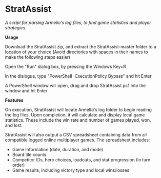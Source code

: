# StratAssist
*A script for parsing Armello's log files, to find game statistics and player strategies.*

**Usage**

Download the StratAssist zip, and extract the StratAssist-master folder to a location of your choice (Avoid directories with spaces in their names to make the following steps easier)

Open the "Run" dialog box, by pressing the Windows Key+R

In the dialogue, type "PowerShell -ExecutionPolicy Bypass" and hit Enter

A PowerShell window will open, drag and drop StratAssist.ps1 into the window and hit Enter

**Features**

On execution, StratAssist will locate Armello's log folder to begin reading the log files. Upon completion, it will calculate and display local game statistics. These include the win rate and number of games played, won, and lost.

StratAssist will also output a CSV spreadsheet containing data from all compatible logged online multiplayer games. The spreadsheet includes:

* Game Information (date, duration, and mode)
* Board tile counts
* Competitor IDs, hero choices, loadouts, and stat progression (In turn order)
* Game results, including victory type and local wins/losses
